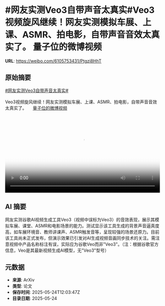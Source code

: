 # #网友实测Veo3自带声音太真实#Veo3视频旋风继续！网友实测模拟车展、上课、ASMR、拍电影，自带声音音效太真实了。 量子位的微博视频

**URL**: https://weibo.com/6105753431/Ptgzj8HhT

## 原始摘要

<a href="https://m.weibo.cn/search?containerid=231522type%3D1%26t%3D10%26q%3D%23%E7%BD%91%E5%8F%8B%E5%AE%9E%E6%B5%8BVeo3%E8%87%AA%E5%B8%A6%E5%A3%B0%E9%9F%B3%E5%A4%AA%E7%9C%9F%E5%AE%9E%23&amp;extparam=%23%E7%BD%91%E5%8F%8B%E5%AE%9E%E6%B5%8BVeo3%E8%87%AA%E5%B8%A6%E5%A3%B0%E9%9F%B3%E5%A4%AA%E7%9C%9F%E5%AE%9E%23" data-hide=""><span class="surl-text">#网友实测Veo3自带声音太真实#</span></a><br><br>Veo3视频旋风继续！网友实测模拟车展、上课、ASMR、拍电影，自带声音音效太真实了。 <a href="https://video.weibo.com/show?fid=1034:5169611230871581" data-hide=""><span class="url-icon"><img style="width: 1rem;height: 1rem" src="https://h5.sinaimg.cn/upload/2015/09/25/3/timeline_card_small_video_default.png" referrerpolicy="no-referrer"></span><span class="surl-text">量子位的微博视频</span></a> <br clear="both"><div style="clear: both"></div><video controls="controls" poster="https://tvax2.sinaimg.cn/orj480/006Fd7o3ly1i1puru5kbkj30u01hc40e.jpg" style="width: 100%"><source src="https://f.video.weibocdn.com/o0/K5CFqp9llx08otHn5Lzy01041200kttN0E010.mp4?label=mp4_720p&amp;template=720x1280.24.0&amp;ori=0&amp;ps=1Cx9YB1mmR49jS&amp;Expires=1748091723&amp;ssig=7IH7G8j5IZ&amp;KID=unistore,video"><source src="https://f.video.weibocdn.com/o0/dtqzvlwLlx08otHmEBN601041200cut20E010.mp4?label=mp4_hd&amp;template=540x960.24.0&amp;ori=0&amp;ps=1Cx9YB1mmR49jS&amp;Expires=1748091723&amp;ssig=rsBQ60Jd2F&amp;KID=unistore,video"><source src="https://f.video.weibocdn.com/o0/LBVb5vxdlx08otHmx4N20104120073bG0E010.mp4?label=mp4_ld&amp;template=360x640.24.0&amp;ori=0&amp;ps=1Cx9YB1mmR49jS&amp;Expires=1748091723&amp;ssig=7HLp1fCAmI&amp;KID=unistore,video"><p>视频无法显示，请前往<a href="https://video.weibo.com/show?fid=1034%3A5169611230871581" target="_blank" rel="noopener noreferrer">微博视频</a>观看。</p></video>

## AI 摘要

网友实测谷歌AI视频生成工具Veo3（视频中误标为Veo3）的音效表现，展示其模拟车展、课堂、ASMR和电影场景的能力。测试显示该工具生成的背景声音逼真度高，如车展环境音、教师讲课声、ASMR触发音等，呈现较强的场景还原力。目前该工具尚未正式发布，但演示效果已引发对AI生成视频音画同步技术的关注。需注意视频中产品名称标注有误，实际应为谷歌Veo而非"Veo3"。（注：根据谷歌官方信息，Veo是其最新视频生成AI模型，无"Veo3"型号）

## 元数据

- **来源**: ArXiv
- **类型**: 论文
- **保存时间**: 2025-05-24T12:03:47Z
- **目录日期**: 2025-05-24

